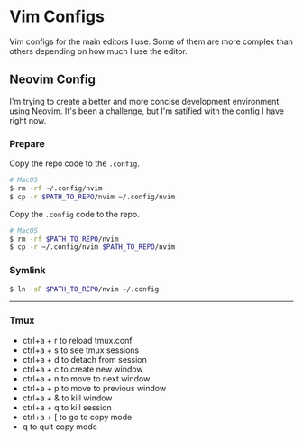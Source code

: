 # Vim Configs

Vim configs for the main editors I use. Some of them are more complex than others depending on how much I use the editor.

## Neovim Config

I'm trying to create a better and more concise development environment using Neovim. It's been a challenge, but I'm satified with the config I have right now.

### Prepare

Copy the repo code to the `.config`.

```bash
# MacOS
$ rm -rf ~/.config/nvim
$ cp -r $PATH_TO_REPO/nvim ~/.config/nvim
```

Copy the `.config` code to the repo.

```bash
# MacOS
$ rm -rf $PATH_TO_REPO/nvim
$ cp -r ~/.config/nvim $PATH_TO_REPO/nvim
```

### Symlink

```bash
$ ln -sP $PATH_TO_REPO/nvim ~/.config
```

---

### Tmux

- ctrl+a + r to reload tmux.conf
- ctrl+a + s to see tmux sessions
- ctrl+a + d to detach from session
- ctrl+a + c to create new window
- ctrl+a + n to move to next window
- ctrl+a + p to move to previous window
- ctrl+a + & to kill window
- ctrl+a + q to kill session
- ctrl+a + [ to go to copy mode
- q to quit copy mode

